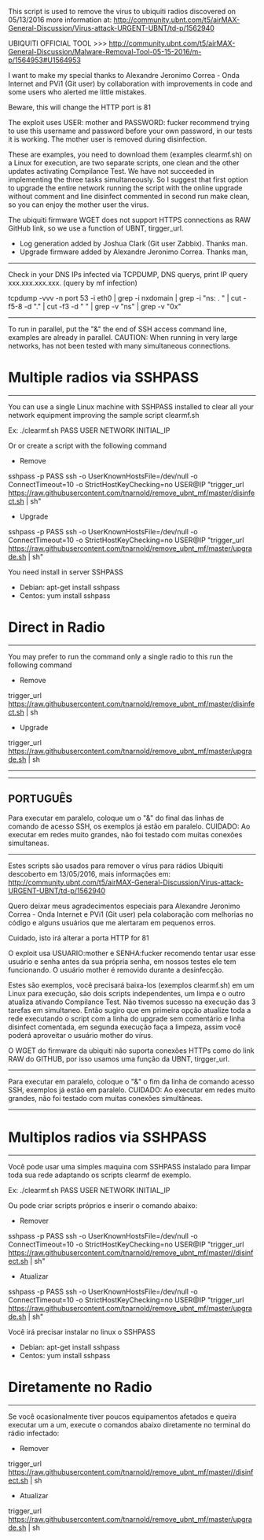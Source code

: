 This script is used to remove the virus to ubiquiti radios discovered on 05/13/2016 more information at: http://community.ubnt.com/t5/airMAX-General-Discussion/Virus-attack-URGENT-UBNT/td-p/1562940 

UBIQUITI OFFICIAL TOOL >>> http://community.ubnt.com/t5/airMAX-General-Discussion/Malware-Removal-Tool-05-15-2016/m-p/1564953#U1564953

I want to make my special thanks to Alexandre Jeronimo Correa - Onda Internet and PVi1 (Git user) by collaboration with improvements in code and some users who alerted me little mistakes.

Beware, this will change the HTTP port is 81

The exploit uses USER: mother and PASSWORD: fucker recommend trying to use this username and password before your own password, in our tests it is working. The mother user is removed during disinfection.

These are examples, you need to download them (examples clearmf.sh) on a Linux for execution, are two separate scripts, one clean and the other updates activating Compilance Test. We have not succeeded in implementing the three tasks simultaneously. So I suggest that first option to upgrade the entire network running the script with the online upgrade without comment and line disinfect commented in second run make clean, so you can enjoy the mother user the virus.

The ubiquiti firmware WGET does not support HTTPS connections as RAW GitHub link, so we use a function of UBNT, tirgger_url.

- Log generation added by Joshua Clark (Git user Zabbix). Thanks man.
- Upgrade firmware added by Alexandre Jeronimo Correa. Thanks man,

------------------

Check in your DNS IPs infected via TCPDUMP, DNS querys, print IP query xxx.xxx.xxx.xxx. (query by mf infection)

tcpdump -vvv -n port 53 -i eth0 | grep -i nxdomain | grep -i "ns: . " | cut -f5-8 -d "." | cut -f3 -d " " | grep -v "ns" | grep -v "0x"

------------------

To run in parallel, put the "&" the end of SSH access command line, examples are already in parallel. CAUTION: When running in very large networks, has not been tested with many simultaneous connections.

# Multiple radios via SSHPASS
------------------
You can use a single Linux machine with SSHPASS installed to clear all your network equipment improving the sample script clearmf.sh 

Ex: ./clearmf.sh PASS USER NETWORK INITIAL_IP

Or or create a script with the following command

- Remove

sshpass -p PASS ssh -o UserKnownHostsFile=/dev/null -o ConnectTimeout=10  -o StrictHostKeyChecking=no USER@IP "trigger_url  https://raw.githubusercontent.com/tnarnold/remove_ubnt_mf/master/disinfect.sh | sh"

- Upgrade

sshpass -p PASS ssh -o UserKnownHostsFile=/dev/null -o ConnectTimeout=10 -o StrictHostKeyChecking=no USER@IP "trigger_url https://raw.githubusercontent.com/tnarnold/remove_ubnt_mf/master/upgrade.sh | sh"


You need install in server SSHPASS
- Debian: apt-get install sshpass
- Centos: yum install sshpass

# Direct in Radio
------------------
You may prefer to run the command only a single radio to this run the following command

- Remove

trigger_url https://raw.githubusercontent.com/tnarnold/remove_ubnt_mf/master/disinfect.sh | sh

- Upgrade

trigger_url https://raw.githubusercontent.com/tnarnold/remove_ubnt_mf/master/upgrade.sh | sh

------------------

------------------
PORTUGUÊS
------------------

Para executar em paralelo, coloque um o "&" do final das linhas de comando de acesso SSH, os exemplos já estão em paralelo. CUIDADO: Ao executar em redes muito grandes, não foi testado com muitas conexões simultaneas.

------------------
Estes scripts são usados para remover o vírus para rádios Ubiquiti descoberto em 13/05/2016, mais informações em: http://community.ubnt.com/t5/airMAX-General-Discussion/Virus-attack-URGENT-UBNT/td-p/1562940 

Quero deixar meus agradecimentos especiais para Alexandre Jeronimo Correa - Onda Internet e PVi1 (Git user) pela colaboração com melhorias no código e alguns usuários que me alertaram em pequenos erros.

Cuidado, isto irá alterar a porta HTTP for 81

O exploit usa USUARIO:mother e SENHA:fucker recomendo tentar usar esse usuário e senha antes da sua própria senha, em nossos testes ele tem funcionando. O usuário mother é removido durante a desinfecção.

Estes são exemplos, você precisará baixa-los (exemplos clearmf.sh) em um Linux para execução, são dois scripts independentes, um limpa e o outro atualiza ativando Compilance Test. Não tivemos sucesso na execução das 3 tarefas em simultaneo. Então sugiro que em primeira opção atualize toda a rede executando o script com a linha do upgrade sem comentário e linha disinfect comentada, em segunda execução faça a limpeza, assim você poderá aproveitar o usuário mother do vírus.

O WGET do firmware da ubiquiti não suporta conexões HTTPs como do link RAW do GITHUB, por isso usamos uma função da UBNT, tirgger_url.

------------------

Para executar em paralelo, coloque o "&" o fim da linha de comando acesso SSH, exemplos já estão em paralelo. CUIDADO: Ao executar em redes muito grandes, não foi testado com muitas conexões simultâneas.

------------------

# Multiplos radios via SSHPASS
------------------
Você pode usar uma simples maquina com SSHPASS instalado para limpar toda sua rede adaptando os scripts clearmf de exemplo.

Ex: ./clearmf.sh PASS USER NETWORK INITIAL_IP

Ou pode criar scripts próprios e inserir o comando abaixo:

- Remover

sshpass -p PASS ssh -o UserKnownHostsFile=/dev/null -o ConnectTimeout=10 -o StrictHostKeyChecking=no USER@IP "trigger_url https://raw.githubusercontent.com/tnarnold/remove_ubnt_mf/master//disinfect.sh | sh"

- Atualizar

sshpass -p PASS ssh -o UserKnownHostsFile=/dev/null -o ConnectTimeout=10 -o StrictHostKeyChecking=no USER@IP "trigger_url  https://raw.githubusercontent.com/tnarnold/remove_ubnt_mf/master/upgrade.sh | sh"


Você irá precisar instalar no linux o SSHPASS
- Debian: apt-get install sshpass
- Centos: yum install sshpass

# Diretamente no Radio
------------------
Se você ocasionalmente tiver poucos equipamentos afetados e queira executar um a um, execute  o comandos abaixo diretamente no terminal do rádio infectado:

- Remover

trigger_url https://raw.githubusercontent.com/tnarnold/remove_ubnt_mf/master//disinfect.sh | sh

- Atualizar

trigger_url https://raw.githubusercontent.com/tnarnold/remove_ubnt_mf/master/upgrade.sh | sh

